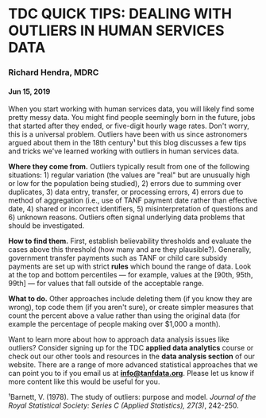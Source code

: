 # TDC QUICK TIPS: DEALING WITH OUTLIERS IN HUMAN SERVICES DATA
### Richard Hendra, MDRC
#### Jun 15, 2019

When you start working with human services data, you will likely find some pretty messy data. You might find people seemingly born in the future, jobs that started after they ended, or five-digit hourly wage rates. Don't worry, this is a universal problem. Outliers have been with us since astronomers argued about them in the 18th century¹ but this blog discusses a few tips and tricks we've learned working with outliers in human services data.

**Where they come from.** Outliers typically result from one of the following situations: 1) regular variation (the values are "real" but are unusually high or low for the population being studied), 2) errors due to summing over duplicates, 3) data entry, transfer, or processing errors, 4) errors due to method of aggregation (i.e., use of TANF payment date rather than effective date, 4) shared or incorrect identifiers, 5) misinterpretation of questions and 6) unknown reasons. Outliers often signal underlying data problems that should be investigated.

**How to find them.** First, establish believability thresholds and evaluate the cases above this threshold (how many and are they plausible?). Generally, government transfer payments such as TANF or child care subsidy payments are set up with strict **rules** which bound the range of data. Look at the top and bottom percentiles — for example, values at the [90th, 95th, 99th] — for values that fall outside of the acceptable range.

**What to do.** Other approaches include deleting them (if you know they are wrong), top code them (if you aren't sure), or create simpler measures that count the percent above a value rather than using the original data (for example the percentage of people making over $1,000 a month).

Want to learn more about how to approach data analysis issues like outliers? Consider signing up for the TDC **applied data analytics** course or check out our other tools and resources in the **data analysis section** of our website. There are a range of more advanced statistical approaches that we can point you to if you email us at **info@tanfdata.org**. Please let us know if more content like this would be useful for you.

¹Barnett, V. (1978). The study of outliers: purpose and model. *Journal of the Royal Statistical Society: Series C (Applied Statistics), 27(3)*, 242-250.
